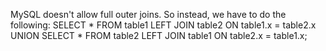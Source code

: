 MySQL doesn't allow full outer joins. So instead, we have to do the following: 
SELECT * FROM table1
LEFT JOIN table2 ON table1.x = table2.x
UNION SELECT * FROM table2
LEFT JOIN table1 ON table2.x = table1.x;

